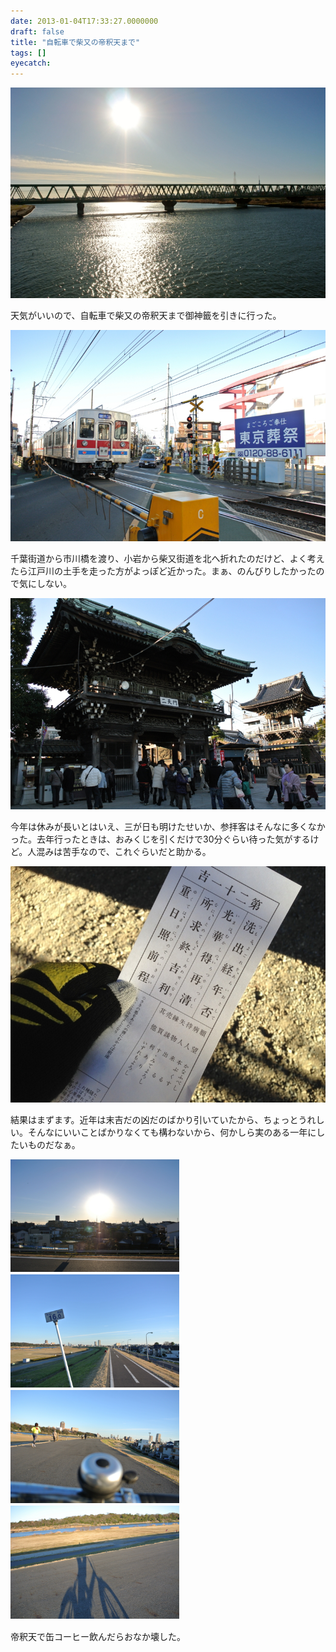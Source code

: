 ```yaml
---
date: 2013-01-04T17:33:27.0000000
draft: false
title: "自転車で柴又の帝釈天まで"
tags: []
eyecatch: 
---
```

<p><span itemscope itemtype="http://schema.org/Photograph"><img src="20130104143919.jpg" alt="f:id:daruyanagi:20130104143919j:plain" title="f:id:daruyanagi:20130104143919j:plain" class="hatena-fotolife" itemprop="image"></span></p><p>天気がいいので、自転車で柴又の帝釈天まで御神籤を引きに行った。</p><p><span itemscope itemtype="http://schema.org/Photograph"><img src="20130104145612.jpg" alt="f:id:daruyanagi:20130104145612j:plain" title="f:id:daruyanagi:20130104145612j:plain" class="hatena-fotolife" itemprop="image"></span></p><p>千葉街道から市川橋を渡り、小岩から柴又街道を北へ折れたのだけど、よく考えたら江戸川の土手を走った方がよっぽど近かった。まぁ、のんびりしたかったので気にしない。</p><p><span itemscope itemtype="http://schema.org/Photograph"><img src="20130104151509.jpg" alt="f:id:daruyanagi:20130104151509j:plain" title="f:id:daruyanagi:20130104151509j:plain" class="hatena-fotolife" itemprop="image"></span></p><p>今年は休みが長いとはいえ、三が日も明けたせいか、参拝客はそんなに多くなかった。去年行ったときは、おみくじを引くだけで30分ぐらい待った気がするけど。人混みは苦手なので、これぐらいだと助かる。</p><p><span itemscope itemtype="http://schema.org/Photograph"><img src="20130104151255.jpg" alt="f:id:daruyanagi:20130104151255j:plain" title="f:id:daruyanagi:20130104151255j:plain" class="hatena-fotolife" itemprop="image"></span></p><p>結果はまずます。近年は末吉だの凶だのばかり引いていたから、ちょっとうれしい。そんなにいいことばかりなくても構わないから、何かしら実のある一年にしたいものだなぁ。</p><p><span itemscope itemtype="http://schema.org/Photograph"><img src="20130104154032.jpg" alt="f:id:daruyanagi:20130104154032j:plain:w270" title="f:id:daruyanagi:20130104154032j:plain:w270" class="hatena-fotolife" style="width:270px" itemprop="image"></span>　<span itemscope itemtype="http://schema.org/Photograph"><img src="20130104154624.jpg" alt="f:id:daruyanagi:20130104154624j:plain:w270" title="f:id:daruyanagi:20130104154624j:plain:w270" class="hatena-fotolife" style="width:270px" itemprop="image"></span>　<span itemscope itemtype="http://schema.org/Photograph"><img src="20130104154814.jpg" alt="f:id:daruyanagi:20130104154814j:plain:w270" title="f:id:daruyanagi:20130104154814j:plain:w270" class="hatena-fotolife" style="width:270px" itemprop="image"></span>　<span itemscope itemtype="http://schema.org/Photograph"><img src="20130104154805.jpg" alt="f:id:daruyanagi:20130104154805j:plain:w270" title="f:id:daruyanagi:20130104154805j:plain:w270" class="hatena-fotolife" style="width:270px" itemprop="image"></span>　</p><p>帝釈天で缶コーヒー飲んだらおなか壊した。</p>
